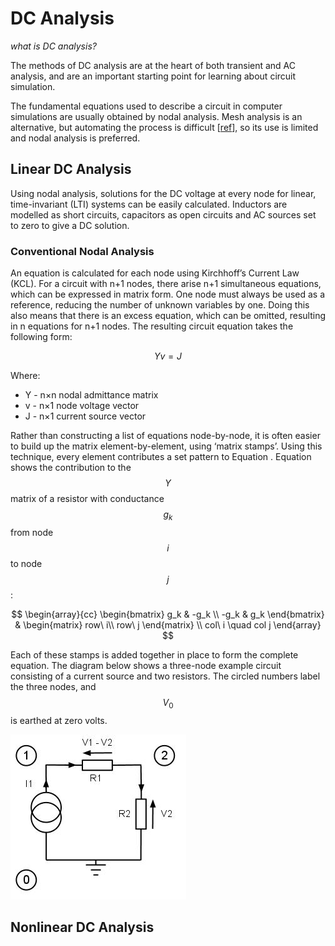 # DC Analysis

*what is DC analysis?*

The methods of DC analysis are at the heart of both transient and AC analysis, and are an important starting point for learning about circuit simulation.

The fundamental equations used to describe a circuit in computer simulations are usually obtained by nodal analysis. Mesh analysis is an alternative, but automating the process is difficult [[ref](https://books.google.co.uk/books/about/Computer_Methods_for_Circuit_Analysis_an.html?id=7-6t1RJSGC0C&hl=en)], so its use is limited and nodal analysis is preferred.

## Linear DC Analysis

Using nodal analysis, solutions for the DC voltage at every node for linear, time-invariant (LTI) systems can be easily calculated. Inductors are modelled as short circuits, capacitors as open circuits and AC sources set to zero to give a DC solution.

### Conventional Nodal Analysis

An equation is calculated for each node using Kirchhoff’s Current Law (KCL). For a circuit with n+1 nodes, there arise n+1 simultaneous equations, which can be expressed in matrix form. One node must always be used as a reference, reducing the number of unknown variables by one. Doing this also means that there is an excess equation, which can be omitted, resulting in n equations for n+1 nodes. The resulting circuit equation takes the following form:

$$
Yv=J
$$

Where:

- Y - n×n nodal admittance matrix
- v - n×1 node voltage vector
- J - n×1 current source vector

Rather than constructing a list of equations node-by-node, it is often easier to build up the matrix element-by-element, using ‘matrix stamps’. Using this technique, every element contributes a set pattern to Equation . Equation  shows the contribution to the $$Y$$ matrix of a resistor with conductance $$g_k$$ from node $$i$$ to node $$j$$:

$$
\begin{array}{cc}
\begin{bmatrix}
g_k & -g_k \\
-g_k & g_k
\end{bmatrix}
&
\begin{matrix}
row\ i\\ 
row\ j
\end{matrix}
\\
col\ i \quad col j
\end{array}
$$

Each of these stamps is added together in place to form the complete equation. 
The diagram below shows a three-node example circuit consisting of a current source and two resistors. The circled numbers label the three nodes, and $$V_0$$ is earthed at zero volts.

![Simple 3-node circuit](./simple-3-node-circuit.jpg)

## Nonlinear DC Analysis
